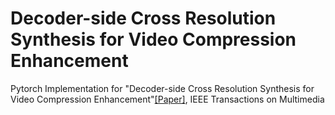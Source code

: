 # Decoder-side Cross Resolution Synthesis for Video Compression Enhancement
Pytorch Implementation for "Decoder-side Cross Resolution Synthesis for Video Compression Enhancement"[[Paper]](https://ieeexplore.ieee.org/abstract/document/9681152/), IEEE Transactions on Multimedia

